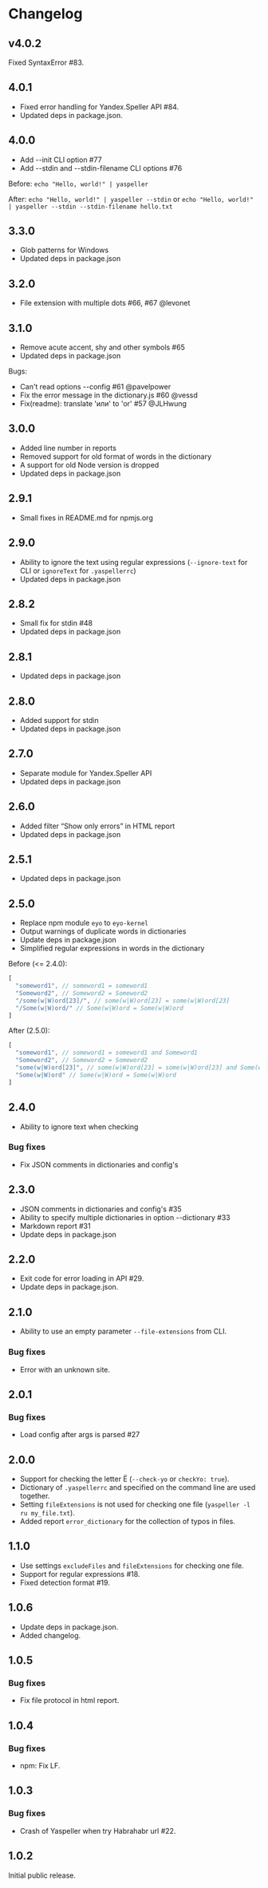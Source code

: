 # Changelog

## v4.0.2
Fixed SyntaxError #83.

## 4.0.1
- Fixed error handling for Yandex.Speller API #84.
- Updated deps in package.json.

## 4.0.0
- Add --init CLI option #77
- Add --stdin and --stdin-filename CLI options #76

Before:
`echo "Hello, world!" | yaspeller`

After:
`echo "Hello, world!" | yaspeller --stdin`
or
`echo "Hello, world!" | yaspeller --stdin --stdin-filename hello.txt`

## 3.3.0
- Glob patterns for Windows
- Updated deps in package.json

## 3.2.0
- File extension with multiple dots #66, #67 @levonet

## 3.1.0
- Remove acute accent, shy and other symbols #65
- Updated deps in package.json

Bugs:
- Can't read options --config #61 @pavelpower
- Fix the error message in the dictionary.js #60 @vessd
- Fix(readme): translate 'или' to 'or' #57 @JLHwung

## 3.0.0
- Added line number in reports
- Removed support for old format of words in the dictionary
- A support for old Node version is dropped
- Updated deps in package.json

## 2.9.1
- Small fixes in README.md for npmjs.org

## 2.9.0
- Ability to ignore the text using regular expressions (`--ignore-text` for CLI or `ignoreText` for `.yaspellerrc`)
- Updated deps in package.json

## 2.8.2
- Small fix for stdin #48
- Updated deps in package.json

## 2.8.1
- Updated deps in package.json

## 2.8.0
- Added support for stdin
- Updated deps in package.json

## 2.7.0
- Separate module for Yandex.Speller API
- Updated deps in package.json

## 2.6.0
- Added filter “Show only errors” in HTML report
- Updated deps in package.json

## 2.5.1
- Updated deps in package.json

## 2.5.0
- Replace npm module `eyo` to `eyo-kernel`
- Output warnings of duplicate words in dictionaries
- Update deps in package.json
- Simplified regular expressions in words in the dictionary

Before (<= 2.4.0):
```js
[
  "someword1", // someword1 = someword1
  "Someword2", // Someword2 = Someword2
  "/some(w|W)ord[23]/", // some(w|W)ord[23] = some(w|W)ord[23]
  "/Some(w|W)ord/" // Some(w|W)ord = Some(w|W)ord
]
```

After (2.5.0):
```js
[
  "someword1", // someword1 = someword1 and Someword1
  "Someword2", // Someword2 = Someword2
  "some(w|W)ord[23]", // some(w|W)ord[23] = some(w|W)ord[23] and Some(w|W)ord[23]
  "Some(w|W)ord" // Some(w|W)ord = Some(w|W)ord
]
```

## 2.4.0
- Ability to ignore text when checking

### Bug fixes
- Fix JSON comments in dictionaries and config's

## 2.3.0
- JSON comments in dictionaries and config's #35
- Ability to specify multiple dictionaries in option --dictionary #33
- Markdown report #31
- Update deps in package.json

## 2.2.0
- Exit code for error loading in API #29.
- Update deps in package.json.

## 2.1.0
- Ability to use an empty parameter `--file-extensions` from CLI.

### Bug fixes
- Error with an unknown site.

## 2.0.1
### Bug fixes
- Load config after args is parsed #27

## 2.0.0
- Support for checking the letter Ё (`--check-yo` or `checkYo: true`).
- Dictionary of `.yaspellerrc` and specified on the command line are used together.
- Setting `fileExtensions` is not used for checking one file (`yaspeller -l ru my_file.txt`).
- Added report `error_dictionary` for the collection of typos in files.

## 1.1.0
- Use settings `excludeFiles` and `fileExtensions` for checking one file.
- Support for regular expressions #18.
- Fixed detection format #19.

## 1.0.6
- Update deps in package.json.
- Added changelog.

## 1.0.5
### Bug fixes
- Fix file protocol in html report.

## 1.0.4
### Bug fixes
- npm: Fix LF.

## 1.0.3
### Bug fixes
- Crash of Yaspeller when try Habrahabr url #22.

## 1.0.2
Initial public release.
